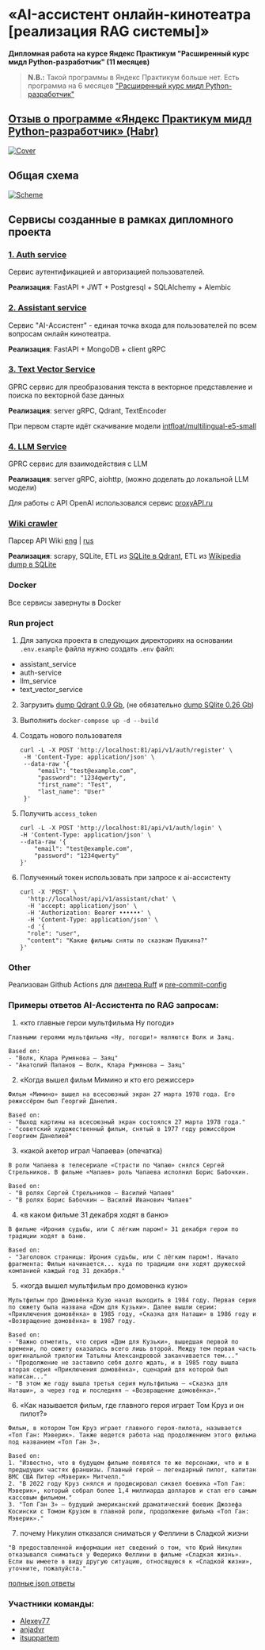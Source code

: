 # «AI-ассистент онлайн-кинотеатра [реализация RAG системы]» 
__Дипломная работа на курсе Яндекс Практикум "Расширенный курс мидл Python-разработчик" (11 месяцев)__

> **N.B.:** Такой программы в Яндекс Практикум больше нет. Есть программа на 6 месяцев ["Расширенный курс мидл Python-разработчик"](https://practicum.yandex.ru/middle-python/)

## [Отзыв о программе «Яндекс Практикум мидл Python-разработчик» (Habr)](https://habr.com/ru/articles/862228/)

[![Cover](cover.png)](https://github.com/Alexey77/graduate_work/raw/main/cover.png)

## Общая схема

[![Scheme](scheme.png)](https://github.com/Alexey77/graduate_work/raw/main/cover.png)

## Сервисы созданные в рамках дипломного проекта

### [1. Auth service](https://github.com/Alexey77/graduate_work/tree/main/auth-service)

Сервис аутентификацией и авторизацией пользователей.

**Реализация**: FastAPI + JWT + Postgresql + SQLAlchemy + Alembic 

### [2. Assistant service](https://github.com/Alexey77/graduate_work/tree/main/assistant_service)

Сервис "AI-Ассистент" - единая точка входа для пользователей по всем вопросам онлайн кинотеатра.

**Реализация**: FastAPI + MongoDB + client gRPC

### [3. Text Vector Service](https://github.com/Alexey77/graduate_work/tree/main/text_vector_service)

GPRC сервис для преобразования текста в векторное представление и поиска по векторной базе данных

**Реализация**: server gRPC, Qdrant, TextEncoder

При первом старте идёт скачивание модели [intfloat/multilingual-e5-small](https://huggingface.co/intfloat/multilingual-e5-small)

### [4. LLM Service](https://github.com/Alexey77/graduate_work/tree/main/llm_service)

GPRC сервис для взаимодействия с LLM

**Реализация**: server gRPC, aiohttp, (можно доделать до локальной LLM модели)

Для работы с API OpenAI использовался сервис [proxyAPI.ru](https://proxyapi.ru/)

### [Wiki crawler](https://github.com/Alexey77/graduate_work/tree/main/wiki-scrapy-api-crawler)

Парсер API Wiki [eng](https://www.mediawiki.org/wiki/API) | [rus](https://www.mediawiki.org/wiki/API/ru)

**Реализация**: scrapy, SQLite, ETL из [SQLite в Qdrant](https://github.com/Alexey77/graduate_work/blob/main/text_vector_service/src/etl_wiki/run_etl_wiki.py), ETL из [Wikipedia dump в SQLite](https://github.com/Alexey77/graduate_work/blob/main/text_vector_service/src/etl_wiki/from_dump_to_sqlite.py)  

### Docker

Все сервисы завернуты в Docker


### Run project

1. Для запуска проекта в следующих директориях на основании `.env.example` файла нужно создать `.env` файл:

- assistant_service
- auth-service
- llm_service
- text_vector_service

2. Загрузить [dump Qdrant 0.9 Gb](https://storage.yandexcloud.net/yandex-practicum/docs-206350992826913-2024-11-17-17-31-15.7z), (не обязательно [dump SQlite 0.26 Gb](https://storage.yandexcloud.net/yandex-practicum/wiki_pages.7z)) 
3. Выполнить `docker-compose up -d --build`
4. Создать нового пользователя
   ```
   curl -L -X POST 'http://localhost:81/api/v1/auth/register' \
    -H 'Content-Type: application/json' \
    --data-raw '{
        "email": "test@example.com",
        "password": "1234qwerty",
        "first_name": "Test",
        "last_name": "User"
    }'
   ```
   
5. Получить `access_token`
    ```
    curl -L -X POST 'http://localhost:81/api/v1/auth/login' \
    -H 'Content-Type: application/json' \
    --data-raw '{
        "email": "test@example.com",
        "password": "1234qwerty"
    }'
    ```
6. Полученный токен использовать при запросе к ai-ассистенту
    ```
   curl -X 'POST' \
      'http://localhost/api/v1/assistant/chat' \
      -H 'accept: application/json' \
      -H 'Authorization: Bearer ••••••' \
      -H 'Content-Type: application/json' \
      -d '{
      "role": "user",
      "content": "Какие фильмы сняты по сказкам Пушкина?"
    }'
    ```

### Other

Реализован Github Actions для [линтера Ruff](https://github.com/Alexey77/graduate_work/blob/main/.github/workflows/lint.yml) и [pre-commit-config](https://github.com/Alexey77/graduate_work/blob/main/.pre-commit-config.yaml)  

### Примеры ответов AI-Ассистента по RAG запросам:

1. «кто главные герои мультфильма Ну погоди»

```
Главными героями мультфильма «Ну, погоди!» являются Волк и Заяц.

Based on:
- "Волк, Клара Румянова — Заяц"
- "Анатолий Папанов — Волк, Клара Румянова — Заяц"
```


2. «Когда вышел фильм Мимино и кто его режиссер»

```
Фильм «Мимино» вышел на всесоюзный экран 27 марта 1978 года. Его режиссёром был Георгий Данелия.

Based on: 
- "Выход картины на всесоюзный экран состоялся 27 марта 1978 года."
- "советский художественный фильм, снятый в 1977 году режиссёром Георгием Данелией"
```


3. «какой акетор играл Чапаева» (опечатка)

```
В роли Чапаева в телесериале «Страсти по Чапаю» снялся Сергей Стрельников. В фильме «Чапаев» роль Чапаева исполнил Борис Бабочкин.

Based on:
- "В ролях Сергей Стрельников — Василий Чапаев"
- "В ролях Борис Бабочкин — Василий Иванович Чапаев"
```


4. «в каком фильме 31 декабря ходят в баню»

```
В фильме «Ирония судьбы, или С лёгким паром!» 31 декабря герои по традиции ходят в баню.  
  
Based on:  
- "Заголовок страницы: Ирония судьбы, или С лёгким паром!. Начало фрагмента: Фильм начинается... куда по традиции они ходят дружеской компанией каждый год 31 декабря."  
```

5. «когда вышел мультфильм про домовенка кузю»

```
Мультфильм про Домовёнка Кузю начал выходить в 1984 году. Первая серия по сюжету была названа «Дом для Кузьки». Далее вышли серии: «Приключения домовёнка» в 1985 году, «Сказка для Наташи» в 1986 году и «Возвращение домовёнка» в 1987 году.

Based on:
- "Важно отметить, что серия «Дом для Кузьки», вышедшая первой по времени, по сюжету оказалась всего лишь второй. Между тем первая часть оригинальной трилогии Татьяны Александровой заканчивается тем..."
- "Продолжение не заставило себя долго ждать, и в 1985 году вышла вторая серия «Приключения домовёнка», сценарий для которой был написан..."
- "В этом же году вышла третья серия мультфильма — «Сказка для Наташи», а через год и последняя — «Возвращение домовёнка»."
```

6. «Как называется фильм, где главного героя играет Том Круз и он пилот?»

```
Фильм, в котором Том Круз играет главного героя-пилота, называется «Топ Ган: Мэверик». Также ведется работа над продолжением этого фильма под названием «Топ Ган 3».

Based on:
1. "Известно, что в будущем фильме появятся те же персонажи, что и в предыдущих частях франшизы. Главный герой — легендарный пилот, капитан ВМС США Питер «Мэверик» Митчелл."
2. "В 2022 году Круз снялся и продюсировал сиквел боевика «Топ Ган: Мэверик», который собрал более 1,4 миллиарда долларов и стал его самым кассовым фильмом."
3. "Топ Ган 3» — будущий американский драматический боевик Джозефа Косински с Томом Крузом в главной роли, продолжение фильма «Топ Ган: Мэверик»."
```

7. почему Никулин отказался сниматься у Феллини в Сладкой жизни

```
"В предоставленной информации нет сведений о том, что Юрий Никулин отказывался сниматься у Федерико Феллини в фильме «Сладкая жизнь». Если вы имеете в виду другую ситуацию, относящуюся к «Сладкой жизни», уточните, пожалуйста."
```

[полные json ответы](https://github.com/Alexey77/graduate_work/blob/main/docs/response/)

### Участники команды:

* [Alexey77](https://github.com/Alexey77)
* [anjadvr](https://github.com/anjadvr)
* [itsuppartem](https://github.com/itsuppartem)
